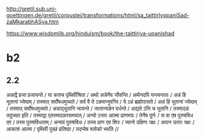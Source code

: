 
http://gretil.sub.uni-goettingen.de/gretil/corpustei/transformations/html/sa_taittirIyopaniSad-zaMkarabhASya.htm

https://www.wisdomlib.org/hinduism/book/the-taittiriya-upanishad
# b2
## 2.2
अन्नाद्वै  प्रजा  प्रजायन्ते  /  या  काश्च  पृथिवींश्रिता  /  अथो  अन्नेनैव  जीवन्ति  /  अथैनदपि  यन्त्यन्ततः  /  अन्नं  हि  भूतानां  ज्येष्ठम्  /  तस्मात्  सर्वौषधमुच्यते  /  सर्वं  वै  ते ऽन्नमाप्नुवन्ति  /  ये ऽन्नं  ब्रह्मोपासते  /  अन्नं  हि  भूतानां  ज्येष्ठम्  /  तस्मात्  सर्वौषधमुच्यते  /  अन्नाद्भूतानि  जायन्ते  /  जातान्यन्नेन  वर्धन्ते  /  अद्यते ऽत्ति  च  भूतानि  /  तस्मादन्नं  तदुच्यत इति  /  तस्माद्वा एतस्मादन्नरसमयात्  /  अन्यो ऽन्तर आत्मा  प्राणमयः  /  तेनैष  पूर्णः  /  स  वा एष  पुरुषविध एव  /  तस्य  पुरुषविधताम्  /  अन्वयं  पुरुषविधः  /  तस्य  प्राण एव  शिरः  /  व्यानो  दक्षिणः  पक्षः  /  अपान उत्तरः  पक्षः  / आकाश आत्मा  /  पृथिवी  पुच्छं  प्रतिष्ठा  /  तदप्येष  श्लोको  भवति  //

